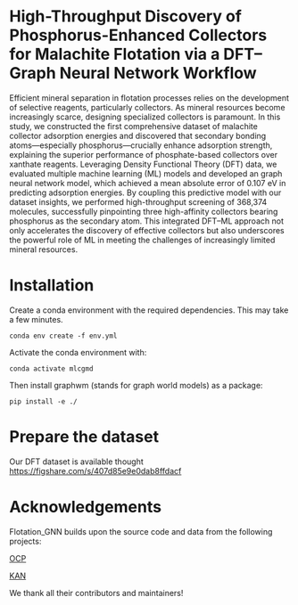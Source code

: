 # High-Throughput Discovery of Phosphorus-Enhanced Collectors for Malachite Flotation via a DFT–Graph Neural Network Workflow
Efficient mineral separation in flotation processes relies on the development of selective reagents, particularly collectors. As mineral resources become increasingly scarce, designing specialized collectors is paramount. In this study, we constructed the first comprehensive dataset of malachite collector adsorption energies and discovered that secondary bonding atoms—especially phosphorus—crucially enhance adsorption strength, explaining the superior performance of phosphate-based collectors over xanthate reagents. Leveraging Density Functional Theory (DFT) data, we evaluated multiple machine learning (ML) models and developed an graph neural network model, which achieved a mean absolute error of 0.107 eV in predicting adsorption energies. By coupling this predictive model with our dataset insights, we performed high-throughput screening of 368,374 molecules, successfully pinpointing three high-affinity collectors bearing phosphorus as the secondary atom. This integrated DFT–ML approach not only accelerates the discovery of effective collectors but also underscores the powerful role of ML in meeting the challenges of increasingly limited mineral resources.

# Installation
Create a conda environment with the required dependencies. This may take a few minutes.
```
conda env create -f env.yml
```
Activate the conda environment with:
```
conda activate mlcgmd
```
Then install graphwm (stands for graph world models) as a package:

```
pip install -e ./
```
# Prepare the dataset

Our DFT dataset is available thought https://figshare.com/s/407d85e9e0dab8ffdacf

# Acknowledgements
Flotation_GNN builds upon the source code and data from the following projects:

[OCP](https://github.com/facebookresearch/fairchem)

[KAN](https://github.com/Blealtan/efficient-kan)

We thank all their contributors and maintainers!
